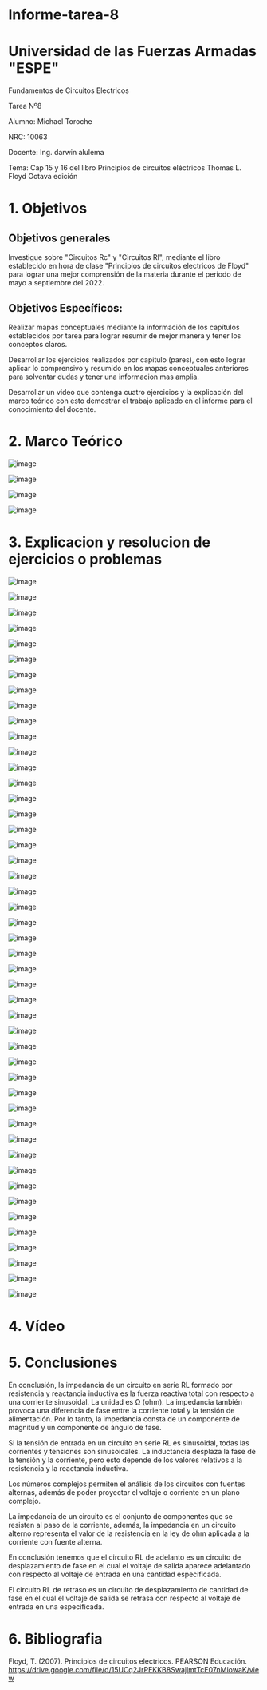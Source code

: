 # Informe-tarea-8

# Universidad de las Fuerzas Armadas "ESPE"
Fundamentos de Circuitos Electricos

Tarea Nº8

Alumno: Michael Toroche

NRC: 10063

Docente: Ing. darwin alulema

Tema: Cap 15 y 16 del libro Principios de circuitos eléctricos Thomas L. Floyd Octava edición

# 1. Objetivos

## Objetivos generales

Investigue sobre "Circuitos Rc" y "Circuitos Rl", mediante el libro establecido en hora de clase "Principios de circuitos electricos de Floyd" para lograr una mejor comprensión de la materia durante el periodo de mayo a septiembre del 2022.

## Objetivos Específicos:

Realizar mapas conceptuales mediante la información de los capítulos establecidos por tarea para lograr resumir de mejor manera y tener los conceptos claros.

Desarrollar los ejercicios realizados por capitulo (pares), con esto lograr aplicar lo comprensivo y resumido en los mapas conceptuales anteriores para solventar dudas y tener una informacion mas amplia.

Desarrollar un video que contenga cuatro ejercicios y la explicación del marco teórico con esto demostrar el trabajo aplicado en el informe para el conocimiento del docente.

# 2. Marco Teórico

![image](https://user-images.githubusercontent.com/116761073/219064889-236d8742-5aa8-46d6-86a4-49af1be3ee2b.png)

![image](https://user-images.githubusercontent.com/116761073/219065003-9ec78143-1d50-49f2-92bf-0fed3a369586.png)

![image](https://user-images.githubusercontent.com/116761073/219065093-1a1a4fc5-b657-4fbd-b6f1-ed2baeee91bb.png)

![image](https://user-images.githubusercontent.com/116761073/219065178-14a9dff9-d1ac-4de9-b09d-33cee40e6de6.png)

# 3. Explicacion y resolucion de ejercicios o problemas

![image](https://user-images.githubusercontent.com/116761073/219065649-d356b4d5-4358-47bf-8889-f7f73cad4eca.png)

![image](https://user-images.githubusercontent.com/116761073/219065825-c18b84ea-b36e-401a-8262-c55aed332596.png)

![image](https://user-images.githubusercontent.com/116761073/219066021-69b52276-97b4-44cd-935e-64e37877266f.png)

![image](https://user-images.githubusercontent.com/116761073/219066096-f14b24e0-c21e-4f69-ae29-bef8ecb904e8.png)

![image](https://user-images.githubusercontent.com/116761073/219066287-8a59e431-039f-48ea-a022-ed469450cbab.png)

![image](https://user-images.githubusercontent.com/116761073/219066405-4e9a1430-7f6a-4847-91f9-51626443f327.png)

![image](https://user-images.githubusercontent.com/116761073/219066528-3dc040dc-2829-47aa-a87b-75a11de6c44a.png)

![image](https://user-images.githubusercontent.com/116761073/219066674-e30fd815-fa6c-4300-86ec-9f28a4337cfb.png)

![image](https://user-images.githubusercontent.com/116761073/219066803-a62cba99-18b8-421b-8ea1-d2c399918a00.png)

![image](https://user-images.githubusercontent.com/116761073/219067206-aef453f2-8faf-4924-a5ab-4ad987331312.png)

![image](https://user-images.githubusercontent.com/116761073/219067487-a81e5105-ace5-49f5-b19b-d85ffc794672.png)

![image](https://user-images.githubusercontent.com/116761073/219067583-dd9fa26f-cfce-4a82-9c17-affb4e2c8cf0.png)

![image](https://user-images.githubusercontent.com/116761073/219067705-c5bf9336-6847-41e1-b29c-38822df04e86.png)

![image](https://user-images.githubusercontent.com/116761073/219067969-26680871-e911-4e29-97da-6936c90daa37.png)

![image](https://user-images.githubusercontent.com/116761073/219068254-b2369c02-c940-40aa-b8f6-78c736a9064e.png)

![image](https://user-images.githubusercontent.com/116761073/219068396-daeca524-61cd-49ef-b4b0-5836e43695af.png)

![image](https://user-images.githubusercontent.com/116761073/219068535-0053796f-fb79-44ec-b83a-ae9dfda4c9f0.png)

![image](https://user-images.githubusercontent.com/116761073/219068683-cd86705c-85e0-45ea-a2cf-48af8f8be0af.png)

![image](https://user-images.githubusercontent.com/116761073/219068773-5e1c6f6e-d3e4-4a7a-baf2-b15d0b192bfa.png)

![image](https://user-images.githubusercontent.com/116761073/219069539-42671a48-d66b-45ea-937a-2e90afac7df1.png)

![image](https://user-images.githubusercontent.com/116761073/219069631-c71fe460-1aec-4cf9-8c7c-76a78a4aa023.png)

![image](https://user-images.githubusercontent.com/116761073/219069728-93bbe780-8243-4df8-b0ce-32786aee3a06.png)

![image](https://user-images.githubusercontent.com/116761073/219069836-bfe93c35-61a9-48f4-b4aa-29937e30eb4a.png)

![image](https://user-images.githubusercontent.com/116761073/219069966-9fc66647-d817-4ea0-ab45-8a9a536b98e0.png)

![image](https://user-images.githubusercontent.com/116761073/219070130-abde987d-6081-4b1b-8674-b3c09337c713.png)

![image](https://user-images.githubusercontent.com/116761073/219070285-645898ef-7203-4da4-b37e-32d86f1bbd0d.png)

![image](https://user-images.githubusercontent.com/116761073/219070421-9971be28-028a-48c1-8ad8-a3735559755e.png)

![image](https://user-images.githubusercontent.com/116761073/219070547-49bb958d-5c34-43fb-a57d-6f8160d76089.png)

![image](https://user-images.githubusercontent.com/116761073/219070713-32fec69b-018a-4c68-9630-2ca148d34036.png)

![image](https://user-images.githubusercontent.com/116761073/219070880-191f4ed5-6927-40fa-806a-99839d22fac0.png)

![image](https://user-images.githubusercontent.com/116761073/219071007-0d013f09-c76c-4e2c-a58b-525b22c714a7.png)

![image](https://user-images.githubusercontent.com/116761073/219071136-f35b36b3-b34d-4e69-a87b-4ae7bbbcd154.png)

![image](https://user-images.githubusercontent.com/116761073/219071254-5a20e205-26e7-4aad-96d5-452f164da318.png)

![image](https://user-images.githubusercontent.com/116761073/219071400-deee2fcb-d857-4e91-a061-e79c7ea11e7c.png)

![image](https://user-images.githubusercontent.com/116761073/219071523-c03c461f-755b-4cd7-831a-2d85fa2332f1.png)

![image](https://user-images.githubusercontent.com/116761073/219071644-4f12ae86-b3bf-45d2-8b93-877bcc88be2d.png)

![image](https://user-images.githubusercontent.com/116761073/219071780-c317d6d7-8053-49d5-9075-8f22a24e7fac.png)

![image](https://user-images.githubusercontent.com/116761073/219071927-1f3ae583-cd63-454f-aad4-0a467aa3cc6c.png)

![image](https://user-images.githubusercontent.com/116761073/219072048-6608b87d-a476-461e-b257-7b0b76dc9c08.png)

![image](https://user-images.githubusercontent.com/116761073/219072204-4066b446-beea-4e1e-b774-b0fdd2dca485.png)

![image](https://user-images.githubusercontent.com/116761073/219072307-6cd5898d-203b-4bf8-9f7f-bdc70c2e635c.png)

![image](https://user-images.githubusercontent.com/116761073/219072432-ac45f77e-9b4e-429c-96b8-3ad883ba62e4.png)

![image](https://user-images.githubusercontent.com/116761073/219072539-d07a88d1-3a39-4194-8a21-e2f025e6acca.png)

![image](https://user-images.githubusercontent.com/116761073/219072648-f2563fd6-9c14-48d9-b3c8-ed325032ee79.png)

![image](https://user-images.githubusercontent.com/116761073/219072791-4719202e-170f-48d5-9a6e-e10cceb89209.png)

![image](https://user-images.githubusercontent.com/116761073/219072898-6dab8b3e-8bb1-47f7-8a3f-fe335eef1b62.png)

![image](https://user-images.githubusercontent.com/116761073/219073058-d70976c4-a52e-43b6-bc21-2ea46ae9a77f.png)

# 4. Vídeo
# 5. Conclusiones

En conclusión, la impedancia de un circuito en serie RL formado por resistencia y reactancia inductiva es la fuerza reactiva total con respecto a una corriente sinusoidal. La unidad es Ω (ohm). La impedancia también provoca una diferencia de fase entre la corriente total y la tensión de alimentación. Por lo tanto, la impedancia consta de un componente de magnitud y un componente de ángulo de fase.

Si la tensión de entrada en un circuito en serie RL es sinusoidal, todas las corrientes y tensiones son sinusoidales. La inductancia desplaza la fase de la tensión y la corriente, pero esto depende de los valores relativos a la resistencia y la reactancia inductiva.

Los números complejos permiten el análisis de los circuitos con fuentes alternas, además de poder proyectar el voltaje o corriente en un plano complejo.

La impedancia de un circuito es el conjunto de componentes que se resisten al paso de la corriente, además, la impedancia en un circuito alterno representa el valor de la resistencia en la ley de ohm aplicada a la corriente con fuente alterna.

En conclusión tenemos que el circuito RL de adelanto es un circuito de desplazamiento de fase en el cual el voltaje de salida aparece adelantado con respecto al voltaje de entrada en una cantidad especificada.

El circuito RL de retraso es un circuito de desplazamiento de cantidad de fase en el cual el voltaje de salida se retrasa con respecto al voltaje de entrada en una especificada.

# 6. Bibliografia

Floyd, T. (2007). Principios de circuitos electricos. PEARSON Educación. https://drive.google.com/file/d/15UCq2JrPEKKB8SwajlmtTcE07nMiowaK/view


